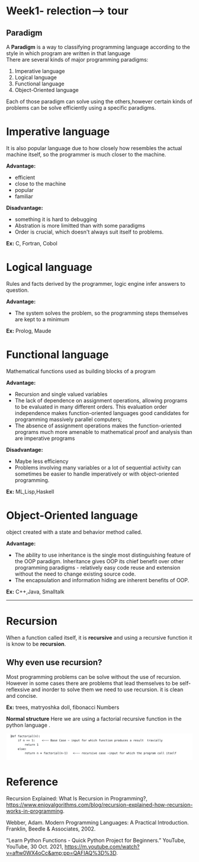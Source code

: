 # Week1- relection--> tour
## Paradigm 
A **Paradigm** is a way to classifying programming language according to the style in which program are written in that language  
There are several kinds of major programming paradigms:
1. Imperative language 
2. Logical language 
3. Functional language 
4. Object-Oriented language 

Each of those paradigm can solve using the others,however certain kinds of problems can be solve efficiently using a specific paradigms.

# Imperative language
It is also popular language due to how closely how resembles the actual machine itself, so the programmer is much closer to the machine.

**Advantage:**
- efficient
- close to the machine
- popular
- familiar

**Disadvantage:**
- something it is hard to debugging
- Abstration is more limitted than with some paradigms
- Order is crucial, which doesn't always suit itself to problems.

**Ex:** C, Fortran, Cobol
# Logical language 
Rules and facts derived by the programmer, logic engine infer answers to question.

**Advantage:**
- The system solves the problem, so the programming steps themselves are kept to a minimum

**Ex:** Prolog, Maude
# Functional language 
Mathematical functions used as building blocks of a program

**Advantage:**
- Recursion and single valued variables
- The lack of dependence on assignment operations, allowing programs to be evaluated in many different orders. This evaluation order independence makes function-oriented languages good candidates for programming massively parallel computers;
- The absence of assignment operations makes the function-oriented programs much more amenable to mathematical proof and analysis than are imperative programs

**Disadvantage:**
- Maybe less efficiency 
- Problems involving many variables or a lot of sequential activity can sometimes be easier to handle imperatively or with object-oriented programming.

**Ex:** ML,Lisp,Haskell
# Object-Oriented language 
object created with a state and behavior method called.

**Advantage:**
- The ability to use inheritance is the single most distinguishing feature of the OOP paradigm. Inheritance gives OOP its chief benefit over other programming paradigms - relatively easy code reuse and extension without the need to change existing source code.
- The encapsulation and information hiding are inherent benefits of OOP.

**Ex:** C++,Java, Smalltalk

--------------------------------------------------------------------------------------------------

# Recursion
When a function called itself, it is **recursive** and using a recursive function it is know to be **recursion**.


## Why even use recursion?
Most programming problems can be solve without the use of recursion. However in some cases there are problems that lead themselves to be self- reflexsive and inorder to solve them we need to use recursion.
it is clean and concise.

**Ex:** trees, matryoshka doll, fibonacci Numbers

**Normal structure**
Here we are using a factorial recursive function in the python language .

![factorial](fac.png)

# Reference
Recursion Explained: What Is Recursion in Programming?, https://www.enjoyalgorithms.com/blog/recursion-explained-how-recursion-works-in-programming. 

Webber, Adam. Modern Programming Languages: A Practical Introduction. Franklin, Beedle &amp; Associates, 2002. 

“Learn Python Functions - Quick Python Project for Beginners.” YouTube, YouTube, 30 Oct. 2021, https://m.youtube.com/watch?v=aftw0WX4oCc&amp;pp=QAFIAQ%3D%3D. 
